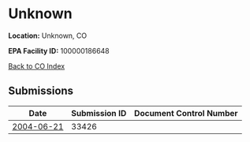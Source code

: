# Unknown

**Location:** Unknown, CO

**EPA Facility ID:** 100000186648

[Back to CO Index](../../index.md)

## Submissions

| Date | Submission ID | Document Control Number |
|------|--------------|-------------------------|
| [2004-06-21](submissions/33426.md) | 33426 |  |
